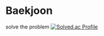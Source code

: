 # Baekjoon
solve the problem
[![Solved.ac Profile](http://mazassumnida.wtf/api/generate_badge?boj=goodsan0330)](https://solved.ac/goodsan0330)
